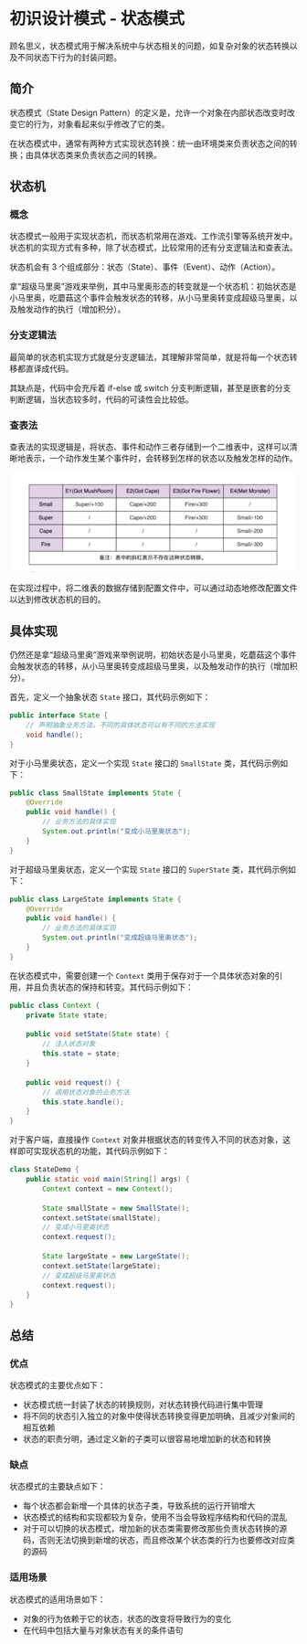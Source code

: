 # 初识设计模式 - 状态模式


顾名思义，状态模式用于解决系统中与状态相关的问题，如复杂对象的状态转换以及不同状态下行为的封装问题。

<!--more-->

## 简介

状态模式（State Design Pattern）的定义是，允许一个对象在内部状态改变时改变它的行为，对象看起来似乎修改了它的类。

在状态模式中，通常有两种方式实现状态转换：统一由环境类来负责状态之间的转换；由具体状态类来负责状态之间的转换。

## 状态机

### 概念

状态模式一般用于实现状态机，而状态机常用在游戏、工作流引擎等系统开发中。状态机的实现方式有多种，除了状态模式，比较常用的还有分支逻辑法和查表法。

状态机会有 3 个组成部分：状态（State）、事件（Event）、动作（Action）。

拿“超级马里奥”游戏来举例，其中马里奥形态的转变就是一个状态机：初始状态是小马里奥，吃蘑菇这个事件会触发状态的转移，从小马里奥转变成超级马里奥，以及触发动作的执行（增加积分）。

### 分支逻辑法

最简单的状态机实现方式就是分支逻辑法，其理解非常简单，就是将每一个状态转移都直译成代码。

其缺点是，代码中会充斥着 if-else 或 switch 分支判断逻辑，甚至是嵌套的分支判断逻辑，当状态较多时，代码的可读性会比较低。

### 查表法

查表法的实现逻辑是，将状态、事件和动作三者存储到一个二维表中，这样可以清晰地表示，一个动作发生某个事件时，会转移到怎样的状态以及触发怎样的动作。

![状态机查表法二维表](assets/状态机查表法二维表.png)

在实现过程中，将二维表的数据存储到配置文件中，可以通过动态地修改配置文件以达到修改状态机的目的。

## 具体实现

仍然还是拿“超级马里奥”游戏来举例说明，初始状态是小马里奥，吃蘑菇这个事件会触发状态的转移，从小马里奥转变成超级马里奥，以及触发动作的执行（增加积分）。

首先，定义一个抽象状态 `State` 接口，其代码示例如下：

```java
public interface State {
    // 声明抽象业务方法，不同的具体状态可以有不同的方法实现
    void handle();
}
```

对于小马里奥状态，定义一个实现 `State` 接口的 `SmallState` 类，其代码示例如下：

```java
public class SmallState implements State {
    @Override
    public void handle() {
        // 业务方法的具体实现
        System.out.println("变成小马里奥状态");
    }
}
```

对于超级马里奥状态，定义一个实现 `State` 接口的 `SuperState` 类，其代码示例如下：

```java
public class LargeState implements State {
    @Override
    public void handle() {
        // 业务方法的具体实现
        System.out.println("变成超级马里奥状态");
    }
}
```

在状态模式中，需要创建一个 `Context` 类用于保存对于一个具体状态对象的引用，并且负责状态的保持和转变。其代码示例如下：

```java
public class Context {
    private State state;

    public void setState(State state) {
        // 注入状态对象
        this.state = state;
    }

    public void request() {
        // 调用状态对象的业务方法
        this.state.handle();
    }
}
```

对于客户端，直接操作 `Context` 对象并根据状态的转变传入不同的状态对象，这样即可实现状态机的功能，其代码示例如下：

```java
class StateDemo {
    public static void main(String[] args) {
        Context context = new Context();

        State smallState = new SmallState();
        context.setState(smallState);
        // 变成小马里奥状态
        context.request();

        State largeState = new LargeState();
        context.setState(largeState);
        // 变成超级马里奥状态
        context.request();
    }
}
```

## 总结

### 优点

状态模式的主要优点如下：

- 状态模式统一封装了状态的转换规则，对状态转换代码进行集中管理
- 将不同的状态引入独立的对象中使得状态转换变得更加明确，且减少对象间的相互依赖
- 状态的职责分明，通过定义新的子类可以很容易地增加新的状态和转换

### 缺点

状态模式的主要缺点如下：

- 每个状态都会新增一个具体的状态子类，导致系统的运行开销增大
- 状态模式的结构和实现都较为复杂，使用不当会导致程序结构和代码的混乱
- 对于可以切换的状态模式，增加新的状态类需要修改那些负责状态转换的源码，否则无法切换到新增的状态，而且修改某个状态类的行为也要修改对应类的源码

### 适用场景

状态模式的适用场景如下：

- 对象的行为依赖于它的状态，状态的改变将导致行为的变化
- 在代码中包括大量与对象状态有关的条件语句

